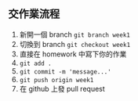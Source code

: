 ## 交作業流程
1. 新開一個 branch `git branch week1`
2. 切換到 branch `git checkout week1`
3. 直接在 homework 中寫下你的作業
4. `git add .`
5. `git commit -m 'message...'`
6. `git push origin week1`
7. 在 github 上發 pull request